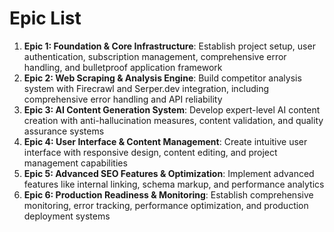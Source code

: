 # Epic List

1. **Epic 1: Foundation & Core Infrastructure**: Establish project setup, user authentication, subscription management, comprehensive error handling, and bulletproof application framework
2. **Epic 2: Web Scraping & Analysis Engine**: Build competitor analysis system with Firecrawl and Serper.dev integration, including comprehensive error handling and API reliability
3. **Epic 3: AI Content Generation System**: Develop expert-level AI content creation with anti-hallucination measures, content validation, and quality assurance systems
4. **Epic 4: User Interface & Content Management**: Create intuitive user interface with responsive design, content editing, and project management capabilities
5. **Epic 5: Advanced SEO Features & Optimization**: Implement advanced features like internal linking, schema markup, and performance analytics
6. **Epic 6: Production Readiness & Monitoring**: Establish comprehensive monitoring, error tracking, performance optimization, and production deployment systems
